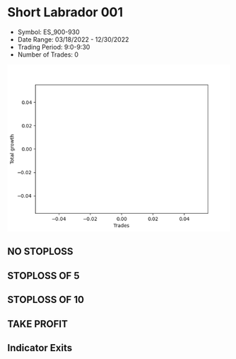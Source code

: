 # Short Labrador 001 
- Symbol: ES_900-930
- Date Range: 03/18/2022 - 12/30/2022
- Trading Period: 9:0-9:30
- Number of Trades: 0

![Plot](ShortLabrador001ES_900-930.png)
## NO STOPLOSS














## STOPLOSS OF 5














## STOPLOSS OF 10














## TAKE PROFIT











## Indicator Exits


